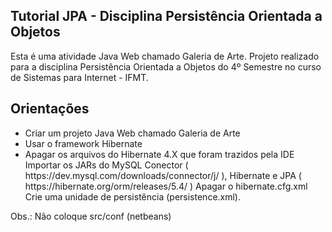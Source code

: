 <h2>Tutorial JPA - Disciplina Persistência Orientada a Objetos</h2>

<p>Esta é uma atividade Java Web chamado Galeria de Arte. Projeto realizado para a disciplina Persistência Orientada a Objetos do 4º Semestre no curso de Sistemas para Internet - IFMT.</p>

<h2>Orientações</h2>
<ul>
  <li>Criar um projeto Java Web chamado Galeria de Arte</li>
  <li>Usar o framework Hibernate</li>
  <li>Apagar os arquivos do Hibernate 4.X que foram trazidos pela IDE Importar os JARs do MySQL Conector ( https://dev.mysql.com/downloads/connector/j/ ),     
   Hibernate e JPA ( https://hibernate.org/orm/releases/5.4/ )
   Apagar o hibernate.cfg.xml Crie uma unidade de persistência (persistence.xml).</li>
</ul>
<p>Obs.: Não coloque src/conf (netbeans)</p>
